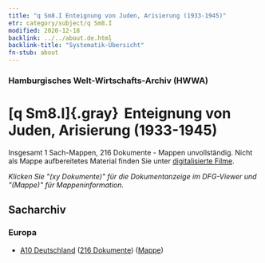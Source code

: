 ```yaml
---
title: "q Sm8.I Enteignung von Juden, Arisierung (1933-1945)"
etr: category/subject/q Sm8.I
modified: 2020-12-18
backlink: ../../about.de.html
backlink-title: "Systematik-Übersicht"
fn-stub: about
---
```


### Hamburgisches Welt-Wirtschafts-Archiv (HWWA)
# [q Sm8.I]{.gray}&#8201; Enteignung von Juden, Arisierung (1933-1945)&#160; 




Insgesamt 1 Sach-Mappen, 216 Dokumente - Mappen unvollständig.
Nicht als Mappe aufbereitetes Material finden Sie unter [digitalisierte Filme](/film/h1_sh).

_Klicken Sie "(xy Dokumente)" für die Dokumentanzeige im DFG-Viewer und "(Mappe)" für Mappeninformation._

## Sacharchiv




### Europa

- [A10 Deutschland](../../../geo/about.de.html#A10) (<a href="https://dfg-viewer.de/show/?tx_dlf[id]=https://pm20.zbw.eu/mets/sh/1261xx/126128/2083xx/208307/public.mets.de.xml" target="_blank">216 Dokumente</a>) ([Mappe](http://purl.org/pressemappe20/folder/sh/126128,208307))


